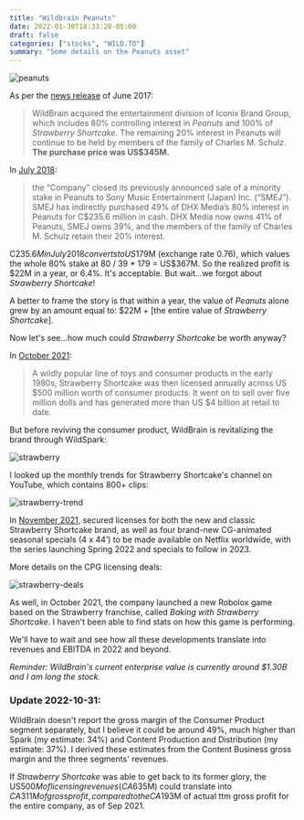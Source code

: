 ```yaml
---
title: "Wildbrain Peanuts"
date: 2022-01-30T18:33:28-05:00
draft: false
categories: ["stocks", "WILD.TO"]
summary: "Some details on the Peanuts asset"
---
```


![peanuts](/images/peanuts.png)

As per the [news release](https://www.wildbrain.com/newsreleases/dhx-media-closes-acquisition-peanuts-strawberry-shortcake/) of June 2017:

<blockquote>

WildBrain acquired the entertainment division of Iconix Brand Group, which includes 80% controlling interest in _Peanuts_ and 100% of _Strawberry Shortcake_. The remaining 20% interest in Peanuts will continue to be held by members of the family of Charles M. Schulz. **The purchase price was US$345M.**

</blockquote>

In [July 2018](https://www.wildbrain.com/newsreleases/dhx-media-closes-sale-to-sony-of-minority-stake-in-peanuts/):

<blockquote>

the “Company” closed its previously announced sale of a minority stake in Peanuts to Sony Music Entertainment (Japan) Inc. (“SMEJ”). SMEJ has indirectly purchased 49% of DHX Media’s 80% interest in Peanuts for C$235.6 million in cash. DHX Media now owns 41% of Peanuts, SMEJ owns 39%, and the members of the family of Charles M. Schulz retain their 20% interest.

</blockquote>

C$235.6M in July 2018 converts to US$179M (exchange rate 0.76), which values the whole 80% stake at 80 / 39 * 179 = US$367M. So the realized profit is $22M in a year, or 6.4%. It's acceptable. But wait...we forgot about _Strawberry Shortcake_!

A better to frame the story is that within a year, the value of _Peanuts_ alone grew by an amount equal to: $22M + [the entire value of _Strawberry Shortcake_].

Now let's see...how much could _Strawberry Shortcake_ be worth anyway?

In [October 2021](https://www.newswire.ca/news-releases/wildbrain-bakes-up-an-all-new-strawberry-shortcake-for-today-s-digital-savvy-kids-global-rollout-features-original-animated-youtube-series-premium-svod-specials-the-first-ever-strawberry-shortcake-roblox-game-plus-all-new-toys-books-music-e-893699471.html):

<blockquote>

A wildly popular line of toys and consumer products in the early 1980s, Strawberry Shortcake was then licensed annually across US $500 million worth of consumer products. It went on to sell over five million dolls and has generated more than US $4 billion at retail to date. 

</blockquote>

But before reviving the consumer product, WildBrain is revitalizing the brand through WildSpark:

![strawberry](/images/strawberry.png)

I looked up the monthly trends for Strawberry Shortcake's channel on YouTube, which contains 800+ clips:

![strawberry-trend](/images/strawberry-trend.png)

In [November 2021](https://www.wildbrain.com/newsreleases/wildbrain-serves-up-more-strawberry-shortcake-deals/), secured licenses for both the new and classic Strawberry Shortcake brand, as well as four brand-new CG-animated seasonal specials (4 x 44’) to be made available on Netflix worldwide, with the series launching Spring 2022 and specials to follow in 2023. 

More details on the CPG licensing deals:

![strawberry-deals](/images/strawberry-deals.png)

As well, in October 2021, the company launched a new Robolox game based on the Strawberry franchise, called _Baking with Strawberry Shortcake_. I haven't been able to find stats on how this game is performing.

We'll have to wait and see how all these developments translate into revenues and EBITDA in 2022 and beyond.

_Reminder: WildBrain's current enterprise value is currently around $1.30B and I am long the stock._

### Update 2022-10-31:

WildBrain doesn't report the gross margin of the Consumer Product segment separately, but I believe it could be around 49%, much higher than Spark (my estimate: 34%) and Content Production and Distribution (my estimate: 37%). I derived these estimates from the Content Business gross margin and the three segments' revenues.

If _Strawberry Shortcake_ was able to get back to its former glory, the US$500M of licensing revenues (CA$635M) could translate into $CA311M of gross profit, compared to the CA$193M of actual ttm gross profit for the entire company, as of Sep 2021.

